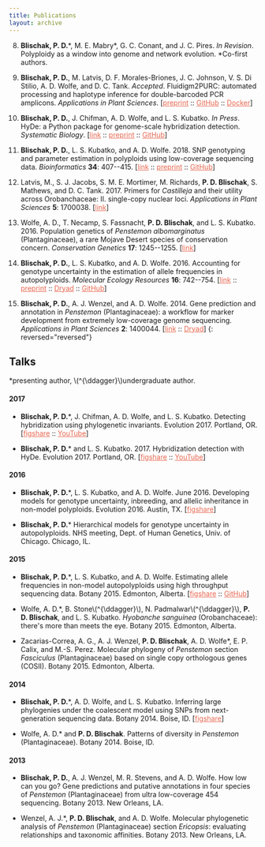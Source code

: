```yaml
---
title: Publications
layout: archive
---
```


<style>

a {
  color: #e86850;
}

a:hover {
  color: #ffd800;
}

</style>

8. **Blischak, P. D.**\*, M. E. Mabry\*, G. C. Conant, and J. C. Pires. *In Revision*.
Polyploidy as a window into genome and network evolution. *Co-first authors.

7. **Blischak, P. D.**, M. Latvis, D. F. Morales-Briones, J. C. Johnson, V. S. Di Stilio,
A. D. Wolfe, and D. C. Tank. *Accepted*. Fluidigm2PURC: automated processing and haplotype
inference for double-barcoded PCR amplicons. *Applications in Plant Sciences*.
[<a href="http://biorxiv.org/cgi/content/short/242677v1" target="_blank">preprint</a> :: <a href="https://github.com/pblischak/fluidigm2purc" target="_blank">GitHub</a> :: <a href="https://hub.docker.com/r/pblischak/fluidigm2purc/" target="_blank">Docker</a>]

6. **Blischak, P. D.**, J. Chifman, A. D. Wolfe, and L. S. Kubatko. *In Press*.
HyDe: a Python package for genome-scale hybridization detection. *Systematic Biology*.
[<a href="https://doi.org/10.1093/sysbio/syy023" target="_blank">link</a> :: <a href="https://www.biorxiv.org/content/early/2018/01/22/188037" target="_blank">preprint</a> :: <a href="https://github.com/pblischak/HyDe" target="_blank">GitHub</a>]

5. **Blischak, P. D.**, L. S. Kubatko, and A. D. Wolfe. 2018. SNP genotyping and parameter estimation in polyploids using low-coverage sequencing data. *Bioinformatics* **34**: 407--415. [<a href="https://doi.org/10.1093/bioinformatics/btx587" target="_blank">link</a> :: <a href="https://www.biorxiv.org/content/early/2017/07/24/120261" target="_blank">preprint</a> :: <a href="https://github.com/pblischak/polyploid-genotyping" target="_blank">GitHub</a>]

4. Latvis, M., S. J. Jacobs, S. M. E. Mortimer, M. Richards, **P. D. Blischak**, S. Mathews, and D. C. Tank. 2017. Primers for *Castilleja* and their utility across Orobanchaceae: II. single-copy nuclear loci. *Applications in Plant Sciences* **5**: 1700038. [<a href="http://www.bioone.org/doi/full/10.3732/apps.1700038" target="_blank">link</a>]

3. Wolfe, A. D., T. Necamp, S. Fassnacht, **P. D. Blischak**, and L. S. Kubatko. 2016. Population genetics of *Penstemon albomarginatus* (Plantaginaceae), a rare Mojave Desert species of conservation concern. *Conservation Genetics* **17**: 1245--1255. [<a href="http://link.springer.com/article/10.1007/s10592-016-0857-y" target="_blank">link</a>]

2. **Blischak, P. D.**, L. S. Kubatko, and A. D. Wolfe. 2016.
Accounting for genotype uncertainty in the estimation of allele frequencies in autopolyploids.
*Molecular Ecology Resources* **16**: 742--754. [<a href="http://onlinelibrary.wiley.com/doi/10.1111/1755-0998.12493/abstract" target="_blank">link</a> :: <a href="http://biorxiv.org/content/early/2015/09/23/021907" target="_blank">preprint</a> :: <a href="http://dx.doi.org/10.5061/dryad.t297p" target="_blank">Dryad</a> ::
<a href="https://github.com/pblischak/polyfreqs-ms-data" target="_blank">GitHub</a>]

1. **Blischak, P. D.**, A. J. Wenzel, and A. D. Wolfe. 2014.
Gene prediction and annotation in *Penstemon* (Plantaginaceae): a workflow for marker development from extremely low-coverage genome sequencing.
*Applications in Plant Sciences* **2**: 1400044. [<a href="http://www.bioone.org/doi/abs/10.3732/apps.1400044" target="_blank">link</a> ::
<a href="http://doi.org/10.5061/dryad.f6s22" target="_blank">Dryad</a>]
{: reversed="reversed"}

## Talks

\*presenting author, \\(^{\ddagger}\\)undergraduate author.

#### 2017

- **Blischak, P. D.**\*, J. Chifman, A. D. Wolfe, and L. S. Kubatko. Detecting hybridization using phylogenetic invariants. Evolution 2017. Portland, OR. [<a href="https://doi.org/10.6084/m9.figshare.5151724.v2" target="_blank">figshare</a> :: <a href="https://www.youtube.com/watch?v=57wv4sg3cSU" target="_blank">YouTube</a>]

- **Blischak, P. D.**\* and L. S. Kubatko. 2017. Hybridization detection with HyDe. Evolution 2017. Portland, OR. [<a href="https://doi.org/10.6084/m9.figshare.5144215.v1" target="_blank">figshare</a> :: <a href="https://www.youtube.com/watch?v=c6MAGa6C0U8" target="_blank">YouTube</a>]

#### 2016

- **Blischak, P. D.**\*, L. S. Kubatko, and A. D. Wolfe. June 2016. Developing models for genotype uncertainty, inbreeding, and allelic inheritance in non-model polyploids. Evolution 2016. Austin, TX. [<a href="https://dx.doi.org/10.6084/m9.figshare.3436619.v1" target="_blank">figshare</a>]

- <p><strong>Blischak, P. D.</strong>* Hierarchical models for genotype uncertainty in autopolyploids. NHS meeting, Dept. of Human Genetics, Univ. of Chicago. Chicago, IL.</p>


#### 2015

- **Blischak, P. D.**\*, L. S. Kubatko, and A. D. Wolfe.
Estimating allele frequencies in non-model autopolyploids using high throughput sequencing data.
Botany 2015. Edmonton, Alberta.
[<a href="http://dx.doi.org/10.6084/m9.figshare.1495514" target="_blank">figshare</a> ::
<a href="https://github.com/pblischak/botany2015" target="_blank">GitHub</a>]

- Wolfe, A. D.\*, B. Stone\\(^{\ddagger}\\), N. Padmalwar\\(^{\ddagger}\\), **P. D. Blischak**, and L. S. Kubatko.
*Hyobanche sanguinea* (Orobanchaceae): there's more than meets the eye.
Botany 2015. Edmonton, Alberta.

- Zacarias-Correa, A. G., A. J. Wenzel, **P. D. Blischak**, A. D. Wolfe\*, E. P. Calix, and M.-S. Perez.
Molecular phylogeny of *Penstemon* section *Fasciculus* (Plantaginaceae) based on single copy orthologous genes (COSII).
Botany 2015. Edmonton, Alberta.

#### 2014

- **Blischak, P. D.**\*, A. D. Wolfe, and L. S. Kubatko.
Inferring large phylogenies under the coalescent model using SNPs from next-generation sequencing data.
Botany 2014. Boise, ID.
[<a href="http://dx.doi.org/10.6084/m9.figshare.1436072" target="_blank">figshare</a>]

- Wolfe, A. D.\* and **P. D. Blischak**.
Patterns of diversity in *Penstemon* (Plantaginaceae).
Botany 2014. Boise, ID.

#### 2013

- **Blischak, P. D.**, A. J. Wenzel, M. R. Stevens, and A. D. Wolfe.
How low can you go?
Gene predictions and putative annotations in four species of *Penstemon* (Plantaginaceae) from ultra low-coverage 454 sequencing.
Botany 2013. New Orleans, LA.

- Wenzel, A. J.\*, **P. D. Blischak**, and A. D. Wolfe.
Molecular phylogenetic analysis of *Penstemon* (Plantaginaceae) section *Ericopsis*: evaluating relationships and taxonomic affinities.
Botany 2013. New Orleans, LA.
